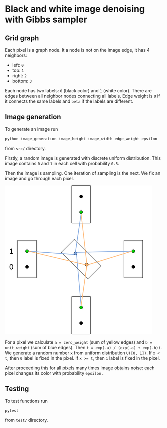 # Black and white image denoising with Gibbs sampler

## Grid graph

Each pixel is a graph node.
It a node is not on the image edge, it has 4 neighbors:
- left: `0`
- top: `1`
- right: `2`
- bottom: `3`

Each node has two labels: `0` (black color) and `1` (white color).
There are edges between all neighbor nodes connecting all labels.
Edge weight is `0` if it connects the same labels and
`beta` if the labels are different.

## Image generation

To generate an image run
```bash
python image_generation image_height image_width edge_weight epsilon
```
from `src/` directory.

Firstly, a random image is generated with discrete uniform distribution.
This image contains `0` and `1` in each cell with probability `0.5`.

Then the image is sampling.
One iteration of sampling is the next.
We fix an image and go through each pixel.

![Alt text](images/image_sampling.png)

For a pixel we calculate `a = zero_weight` (sum of yellow edges)
and `b = unit_weight` (sum of blue edges).
Then `t = exp(-a) / (exp(-a) + exp(-b))`.
We generate a random number `x` from uniform distribution `U([0, 1])`.
If `x < t`, then `0` label is fixed in the pixel.
If `x >= t`, then `1` label is fixed in the pixel.

After proceeding this for all pixels many times image obtains noise:
each pixel changes its color with probability `epsilon.`


## Testing

To test functions run
```bash
pytest
```
from `test/` directory.
